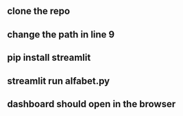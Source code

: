 ## clone the repo
## change the path in line 9
## pip install streamlit
## streamlit run alfabet.py
## dashboard should open in the browser
